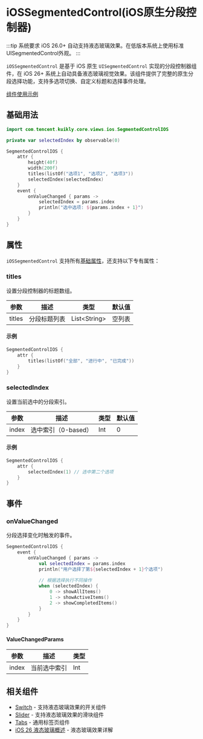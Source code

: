 # iOSSegmentedControl(iOS原生分段控制器)

:::tip 系统要求
iOS 26.0+ 自动支持液态玻璃效果。在低版本系统上使用标准UISegmentedControl外观。
:::

`iOSSegmentedControl` 是基于 iOS 原生 `UISegmentedControl` 实现的分段控制器组件，在 iOS 26+ 系统上自动具备液态玻璃视觉效果。该组件提供了完整的原生分段选择功能，支持多选项切换、自定义标题和选择事件处理。

[组件使用示例](https://github.com/Tencent-TDS/KuiklyUI/blob/main/demo/src/commonMain/kotlin/com/tencent/kuikly/demo/pages/demo/LiquidGlassDemoPage.kt)

## 基础用法

```kotlin
import com.tencent.kuikly.core.views.ios.SegmentedControlIOS

private var selectedIndex by observable(0)

SegmentedControlIOS {
    attr {
        height(40f)
        width(200f)
        titles(listOf("选项1", "选项2", "选项3"))
        selectedIndex(selectedIndex)
    }
    event {
        onValueChanged { params ->
            selectedIndex = params.index
            println("选中选项: ${params.index + 1}")
        }
    }
}
```

## 属性

`iOSSegmentedControl` 支持所有[基础属性](basic-attr-event.md#基础属性)，还支持以下专有属性：

### titles

设置分段控制器的标题数组。

| 参数 | 描述 | 类型 | 默认值 |
| -- | -- | -- | -- |
| titles | 分段标题列表 | List\<String\> | 空列表 |

#### 示例

```kotlin
SegmentedControlIOS {
    attr {
        titles(listOf("全部", "进行中", "已完成"))
    }
}
```

### selectedIndex

设置当前选中的分段索引。

| 参数 | 描述 | 类型 | 默认值 |
| -- | -- | -- | -- |
| index | 选中索引（0-based） | Int | 0 |

#### 示例

```kotlin
SegmentedControlIOS {
    attr {
        selectedIndex(1) // 选中第二个选项
    }
}
```

## 事件

### onValueChanged

分段选择变化时触发的事件。

```kotlin
SegmentedControlIOS {
    event {
        onValueChanged { params ->
            val selectedIndex = params.index
            println("用户选择了第${selectedIndex + 1}个选项")
            
            // 根据选择执行不同操作
            when (selectedIndex) {
                0 -> showAllItems()
                1 -> showActiveItems()
                2 -> showCompletedItems()
            }
        }
    }
}
```

#### ValueChangedParams

| 参数 | 描述 | 类型 |
| -- | -- | -- |
| index | 当前选中索引 | Int |

## 相关组件

- [Switch](./switch.md) - 支持液态玻璃效果的开关组件
- [Slider](./slider.md) - 支持液态玻璃效果的滑块组件
- [Tabs](./tabs.md) - 通用标签页组件
- [iOS 26 液态玻璃概述](./ios26-liquid-glass.md) - 液态玻璃效果详解
